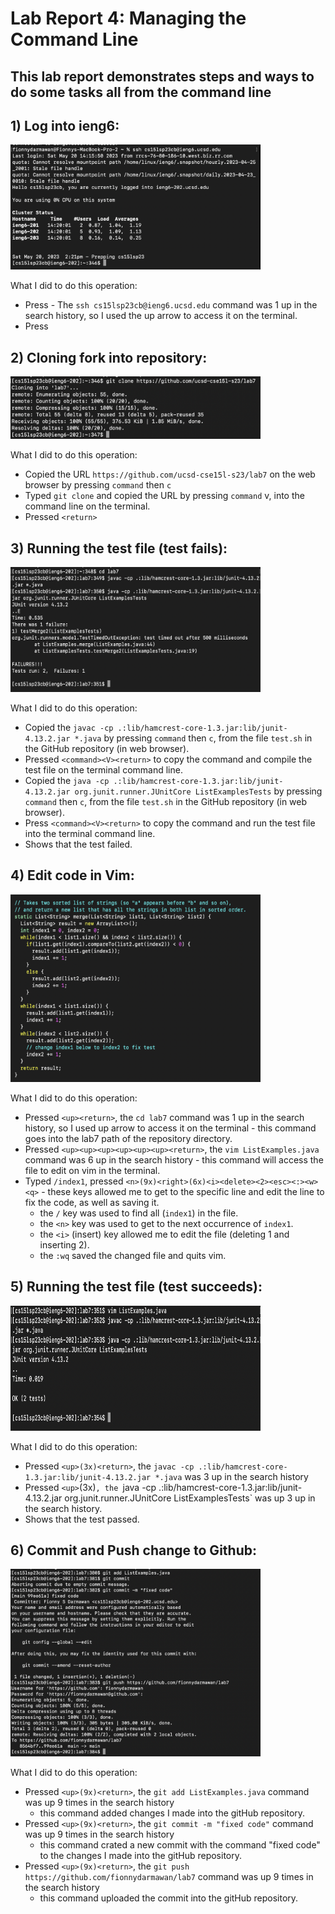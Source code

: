 # Lab Report 4: Managing the Command Line
## This lab report demonstrates steps and ways to do some tasks all from the command line

## 1) Log into ieng6:

<img src="ieng6.png" width="400" height="200">

What I did to do this operation:
* Press <up> - The `ssh cs15lsp23cb@ieng6.ucsd.edu` command was 1 up in the search history,
  so I used the up arrow to access it on the terminal.
* Press <return>

## 2) Cloning fork into repository:

<img src="clonefork.png" width="400" height="100">

What I did to do this operation:
* Copied the URL `https://github.com/ucsd-cse15l-s23/lab7` on the web browser by pressing `command` then `c`
* Typed `git clone` and copied the URL by pressing `command` v, into the command line on the terminal.
* Pressed `<return>`

## 3) Running the test file (test fails):

<img src="runTestFail.png" width="400" height="200">
  
What I did to do this operation:
* Copied the `javac -cp .:lib/hamcrest-core-1.3.jar:lib/junit-4.13.2.jar *.java` by pressing `command` then `c`,
  from the file `test.sh` in the GitHub repository (in web browser).
* Pressed `<command><V><return>` to copy the command and compile the test file on the terminal command line.
* Copied the `java -cp .:lib/hamcrest-core-1.3.jar:lib/junit-4.13.2.jar org.junit.runner.JUnitCore ListExamplesTests`
  by pressing `command` then `c`, from the file `test.sh` in the GitHub repository (in web browser).
* Press `<command><V><return>` to copy the command and run the test file into the terminal command line.
* Shows that the test failed.

   
## 4) Edit code in Vim:

<img src="fixedCode.png" width="400" height="300">
  
What I did to do this operation:
* Pressed `<up><return>`, the `cd lab7` command was 1 up in the search history, so I used up arrow to access it on the terminal -
  this command goes into the lab7 path of the repository directory. 
* Pressed `<up><up><up><up><up><up><return>`, the `vim ListExamples.java` command was 6 up in the search history - 
  this command will access the file to edit on vim in the terminal. 
* Typed `/index1`, pressed `<n>(9x)<right>(6x)<i><delete><2><esc><:><w><q>` - these keys allowed me to get to the specific line
  and edit the line to fix the code, as well as saving it. 
  - the `/` key was used to find all (`index1`) in the file. 
  - the `<n>` key was used to get to the next occurrence of `index1`.
  - the `<i>` (insert) key allowed me to edit the file (deleting 1 and inserting 2). 
  - the `:wq` saved the changed file and quits vim. 

## 5) Running the test file (test succeeds):

<img src="runTestSuccess.png" width="400" height="200">
  
What I did to do this operation:
* Pressed `<up>(3x)<return>`, the `javac -cp .:lib/hamcrest-core-1.3.jar:lib/junit-4.13.2.jar *.java` was 3 up in the search history
* Pressed `<up>`(3x)<return>`, the `java -cp .:lib/hamcrest-core-1.3.jar:lib/junit-4.13.2.jar org.junit.runner.JUnitCore ListExamplesTests`
  was up 3 up in the search history. 
* Shows that the test passed.

## 6) Commit and Push change to Github:

<img src="gitCommitPush.png" width="400" height="300">
  
What I did to do this operation:
* Pressed `<up>(9x)<return>`, the `git add ListExamples.java` command was up 9 times in the search history
  - this command added changes I made into the gitHub repository. 
* Pressed `<up>(9x)<return>`, the `git commit -m "fixed code"` command was up 9 times in the search history
  - this command crated a new commit with the command "fixed code" to the changes I made into the gitHub repository. 
* Pressed `<up>(9x)<return>`, the `git push https://github.com/fionnydarmawan/lab7` command was up 9 times in the search history 
  - this command uploaded the commit into the gitHub repository. 
